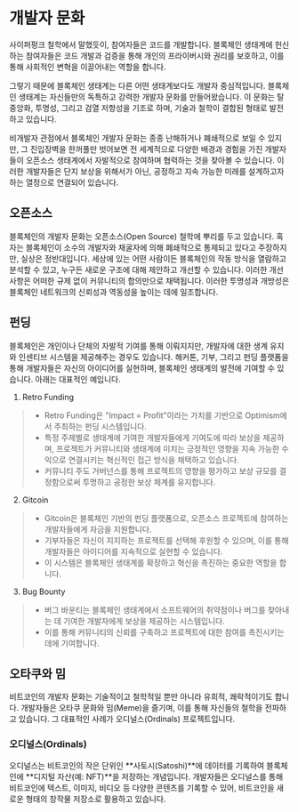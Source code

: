 # 개발자 문화
사이퍼펑크 철학에서 말했듯이, 참여자들은 코드를 개발합니다. 블록체인 생태계에 헌신하는 참여자들은 코드 개발과 검증을 통해 개인의 프라이버시와 권리를 보호하고, 이를 통해 사회적인 변혁을 이끌어내는 역할을 합니다.

그렇기 때문에 블록체인 생태계는 다른 어떤 생태계보다도 개발자 중심적입니다. 블록체인 생태계는 자신들만의 독특하고 강력한 개발자 문화를 만들어왔습니다. 이 문화는 탈중앙화, 투명성, 그리고 검열 저항성을 기조로 하며, 기술과 철학이 결합된 형태로 발전하고 있습니다.

비개발자 관점에서 블록체인 개발자 문화는 종종 난해하거나 폐쇄적으로 보일 수 있지만, 그 진입장벽을 한꺼풀만 벗어보면 전 세계적으로 다양한 배경과 경험을 가진 개발자들이 오픈소스 생태계에서 자발적으로 참여하며 협력하는 것을 찾아볼 수 있습니다. 이러한 개발자들은 단지 보상을 위해서가 아닌, 공정하고 지속 가능한 미래를 설계하고자 하는 열정으로 연결되어 있습니다.

## 오픈소스
블록체인의 개발자 문화는 오픈소스(Open Source) 철학에 뿌리를 두고 있습니다. 혹자는 블록체인이 소수의 개발자와 채굴자에 의해 폐쇄적으로 통제되고 있다고 주장하지만, 실상은 정반대입니다. 세상에 있는 어떤 사람이든 블록체인의 작동 방식을 열람하고 분석할 수 있고, 누구든 새로운 구조에 대해 제안하고 개선할 수 있습니다. 이러한 개선 사항은 어떠한 규제 없이 커뮤니티의 합의만으로 채택됩니다. 이러한 투명성과 개방성은 블록체인 네트워크의 신뢰성과 역동성을 높이는 데에 일조합니다.

## 펀딩
블록체인은 개인이나 단체의 자발적 기여를 통해 이뤄지지만, 개발자에 대한 생계 유지와 인센티브 시스템을 제공해주는 경우도 있습니다. 해커톤, 기부, 그리고 펀딩 플랫폼을 통해 개발자들은 자신의 아이디어를 실현하며, 블록체인 생태계의 발전에 기여할 수 있습니다. 아래는 대표적인 예입니다.

1. Retro Funding
> - Retro Funding은 "Impact = Profit"이라는 가치를 기반으로 Optimism에서 주최하는 펀딩 시스템입니다.
> - 특정 주제별로 생태계에 기여한 개발자들에게 기여도에 따라 보상을 제공하며, 프로젝트가 커뮤니티와 생태계에 미치는 긍정적인 영향을 지속 가능한 수익으로 연결시키는 혁신적인 접근 방식을 채택하고 있습니다.
> - 커뮤니티 주도 거버넌스를 통해 프로젝트의 영향을 평가하고 보상 규모를 결정함으로써 투명하고 공정한 보상 체계를 유지합니다.
2. Gitcoin
> - Gitcoin은 블록체인 기반의 펀딩 플랫폼으로, 오픈소스 프로젝트에 참여하는 개발자들에게 자금을 지원합니다.
> - 기부자들은 자신이 지지하는 프로젝트를 선택해 후원할 수 있으며, 이를 통해 개발자들은 아이디어를 지속적으로 실현할 수 있습니다.
> - 이 시스템은 블록체인 생태계를 확장하고 혁신을 촉진하는 중요한 역할을 합니다.
3. Bug Bounty
> - 버그 바운티는 블록체인 생태계에서 소프트웨어의 취약점이나 버그를 찾아내는 데 기여한 개발자에게 보상을 제공하는 시스템입니다.
> - 이를 통해 커뮤니티의 신뢰를 구축하고 프로젝트에 대한 참여를 촉진시키는 데에 기여합니다.

## 오타쿠와 밈
비트코인의 개발자 문화는 기술적이고 철학적일 뿐만 아니라 유희적, 쾌락적이기도 합니다. 개발자들은 오타쿠 문화와 밈(Meme)을 즐기며, 이를 통해 자신들의 철학을 전파하고 있습니다. 그 대표적인 사례가 오디널스(Ordinals) 프로젝트입니다.

### 오디널스(Ordinals)
오디널스는 비트코인의 작은 단위인 **사토시(Satoshi)**에 데이터를 기록하여 블록체인에 **디지털 자산(예: NFT)**을 저장하는 개념입니다. 개발자들은 오디널스를 통해 비트코인에 텍스트, 이미지, 비디오 등 다양한 콘텐츠를 기록할 수 있어, 비트코인을 새로운 형태의 창작물 저장소로 활용하고 있습니다.
